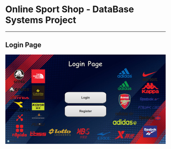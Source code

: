 # Online Sport Shop - DataBase Systems Project
___________________________________________________________

## Login Page
![Screenshot1](src/images/login.png)

